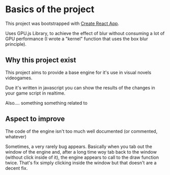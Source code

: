 # Basics of the project

This project was bootstrapped with [Create React App](https://github.com/facebook/create-react-app).

Uses GPU.js Library, to achieve the effect of blur without consuming a lot of GPU performance (I wrote a "kernel" function that uses the box blur principle).

## Why this project exist

This project aims to provide a base engine for it's use in visual novels videogames.

Due it's written in javascript you can show the results of the changes in your game script in realtime.

Also.... something something related to 

## Aspect to improve

The code of the engine isn't too much well documented (or commented, whatever) 

Sometimes, a very rarely bug appears. Basically when you tab out the window of the engine and, after a long time woy tab back to the window (without click inside of it), the engine appears to call to the draw function twice. That's fix simply clicking inside the window but that doesn't are a decent fix.
